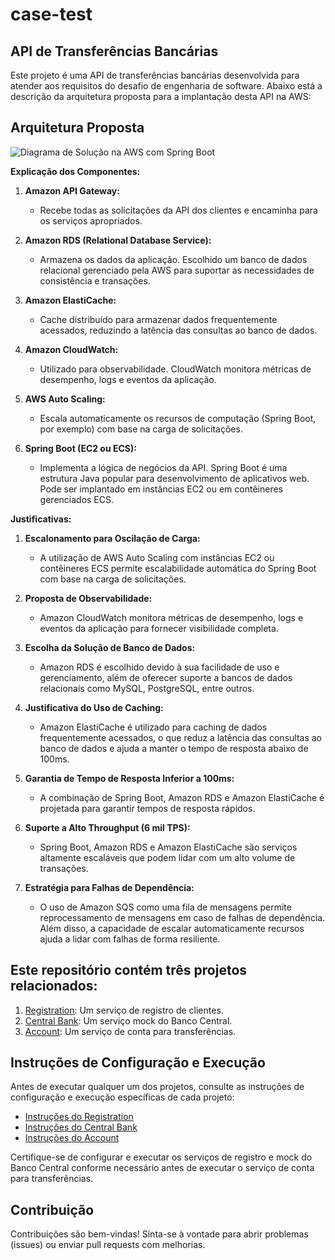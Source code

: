 # case-test

## API de Transferências Bancárias

Este projeto é uma API de transferências bancárias desenvolvida para atender aos requisitos do desafio de engenharia de software. Abaixo está a descrição da arquitetura proposta para a implantação desta API na AWS:

## Arquitetura Proposta

![Diagrama de Solução na AWS com Spring Boot](URL_DA_IMAGEM)

**Explicação dos Componentes:**

1. **Amazon API Gateway:**
   - Recebe todas as solicitações da API dos clientes e encaminha para os serviços apropriados.

2. **Amazon RDS (Relational Database Service):**
   - Armazena os dados da aplicação. Escolhido um banco de dados relacional gerenciado pela AWS para suportar as necessidades de consistência e transações.

3. **Amazon ElastiCache:**
   - Cache distribuído para armazenar dados frequentemente acessados, reduzindo a latência das consultas ao banco de dados.

4. **Amazon CloudWatch:**
   - Utilizado para observabilidade. CloudWatch monitora métricas de desempenho, logs e eventos da aplicação.

5. **AWS Auto Scaling:**
   - Escala automaticamente os recursos de computação (Spring Boot, por exemplo) com base na carga de solicitações.

6. **Spring Boot (EC2 ou ECS):**
   - Implementa a lógica de negócios da API. Spring Boot é uma estrutura Java popular para desenvolvimento de aplicativos web. Pode ser implantado em instâncias EC2 ou em contêineres gerenciados ECS.

**Justificativas:**

1. **Escalonamento para Oscilação de Carga:**
   - A utilização de AWS Auto Scaling com instâncias EC2 ou contêineres ECS permite escalabilidade automática do Spring Boot com base na carga de solicitações.

2. **Proposta de Observabilidade:**
   - Amazon CloudWatch monitora métricas de desempenho, logs e eventos da aplicação para fornecer visibilidade completa.

3. **Escolha da Solução de Banco de Dados:**
   - Amazon RDS é escolhido devido à sua facilidade de uso e gerenciamento, além de oferecer suporte a bancos de dados relacionais como MySQL, PostgreSQL, entre outros.

4. **Justificativa do Uso de Caching:**
   - Amazon ElastiCache é utilizado para caching de dados frequentemente acessados, o que reduz a latência das consultas ao banco de dados e ajuda a manter o tempo de resposta abaixo de 100ms.

5. **Garantia de Tempo de Resposta Inferior a 100ms:**
   - A combinação de Spring Boot, Amazon RDS e Amazon ElastiCache é projetada para garantir tempos de resposta rápidos.

6. **Suporte a Alto Throughput (6 mil TPS):**
   - Spring Boot, Amazon RDS e Amazon ElastiCache são serviços altamente escaláveis que podem lidar com um alto volume de transações.

7. **Estratégia para Falhas de Dependência:**
   - O uso de Amazon SQS como uma fila de mensagens permite reprocessamento de mensagens em caso de falhas de dependência. Além disso, a capacidade de escalar automaticamente recursos ajuda a lidar com falhas de forma resiliente.


## Este repositório contém três projetos relacionados:

1. [Registration](registration/README.md): Um serviço de registro de clientes.
2. [Central Bank](central-bank-mock/README.md): Um serviço mock do Banco Central.
3. [Account](account/README.md): Um serviço de conta para transferências.

## Instruções de Configuração e Execução

Antes de executar qualquer um dos projetos, consulte as instruções de configuração e execução específicas de cada projeto:

- [Instruções do Registration](registration/README.md)
- [Instruções do Central Bank](central-bank-mock/README.md)
- [Instruções do Account](account/README.md)

Certifique-se de configurar e executar os serviços de registro e mock do Banco Central conforme necessário antes de executar o serviço de conta para transferências.

## Contribuição

Contribuições são bem-vindas! Sinta-se à vontade para abrir problemas (issues) ou enviar pull requests com melhorias.